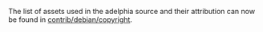 The list of assets used in the adelphia source and their attribution can now be found in [contrib/debian/copyright](../contrib/debian/copyright).
